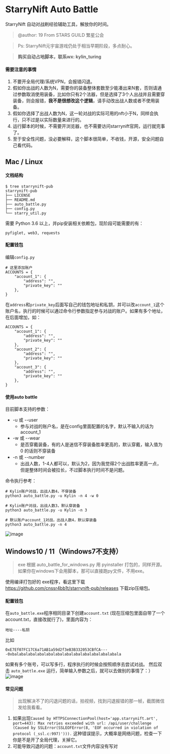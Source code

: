 # StarryNift Auto Battle


StarryNift 自动对战刷经验辅助工具，解放你的时间。
>@author: 19 From STARS GUILD 繁星公会

>Ps: StarryNift元宇宙游戏仍处于相当早期阶段，多点耐心。

>**购买自动占地脚本，联系wx: kylin_turing**

#### 需要注意的事情
1. 不要开全局代理/系统VPN，会报错闪退。
2. 假如你出战的人数为N，需要你的装备整体套数至少能凑出来N套，否则请通过参数取消使用装备，比如你只有2个法器，但是选择了3个人出战并且需要穿装备，则会报错，**我不是很想改这个逻辑**，请手动改出战人数或者不使用装备。
3. 假如你选择了出战人数为N，这一轮对战的实际可用的nft小于N，同样会执行，只不过是以实际数量来进行的。
4. 运行脚本的时候，不需要开浏览器，也不需要访问starrynift官网，运行就完事了。
5. 至于安全性问题，没必要解释，这个脚本很简单，不收钱，开源，安全问题自己看代码。


## Mac / Linux
#### 文档结构
```
$ tree starrynift-pub
starrynift-pub
├── LICENSE
├── README.md
├── auto_battle.py
├── config.py
└── starry_util.py
```

需要 Python 3.6 以上，并pip安装相关依赖包，现阶段可能需要的有：
```
pyfiglet, web3, requests
```
#### 配置钱包
编辑`config.py`
```
# 这里添加账户
ACCOUNTS = {
    "account_1": {
        "address": "",
        "private_key": ""
    },
}
```
在`address`和`private_key`后面写自己的钱包地址和私钥，并可以改`account_1`这个账户名，执行的时候可以通过命令行参数指定参与对战的账户。如果有多个地址，在后面增加，如：
```
ACCOUNTS = {
    "account_1": {
        "address": "",
        "private_key": ""
    },
    "account_2": {
        "address": "",
        "private_key": ""
    },
    "account_3": {
        "address": "",
        "private_key": ""
    },
}
```
#### 使用auto battle
目前脚本支持的参数：

- -u 或 --user
    - 参与对战的账户名，是在config里面配置的名字，默认不输入的话为 account_1
- -w 或 --wear
    - 是否穿戴装备，有的人是迷信不穿装备胜率更高的，默认穿戴，输入值为 0 的话则不穿装备
- -n 或 --number
    - 出战人数，1-4人都可以，默认为2，因为我觉得2个出战胜率更高一点，但是整体时间会被拉长，不过脚本执行时间不是问题。

命令执行参考：
```
# Kylin账户对战，出战人数4，不穿装备
python3 auto_battle.py -u Kylin -n 4 -w 0

# Kylin账户对战，出战人数3，默认穿装备
python3 auto_battle.py -u Kylin -n 3

# 默认账户account_1对战，出战人数4，默认穿装备
python3 auto_battle.py -n 4
```
![image](https://user-images.githubusercontent.com/5326766/149612989-688abc78-afa2-442c-bd2b-09135b7eab27.png)


## Windows10 / 11（Windows7不支持）
> exe 根据 auto_battle_for_windows.py 用 pyinstaller 打包的，同样开源。
如果你在windows下会用脚本，那可以直接跑py文件，不用exe。

使用编译打包好的 exe程序，看这里下载 https://github.com/cnssr4bb1t/starrynift-pub/releases
下载zip压缩包。
#### 配置钱包
在`auto_battle.exe`程序相同目录下创建`account.txt` (现在压缩包里面自带了一个account.txt，直接改就行了)，里面内容为：
```
地址----私钥
```
比如
```
0xE7Ef07FC17C6a71AB1a59d2f3eB3B332053CBfCA----0xbalabalabalabalabalabalabalabalabalabalabalabala
```
如果有多个账号，可以写多行，程序执行的时候会按照顺序去尝试对战。
然后双击 `auto_battle.exe` 运行，简单输入参数之后，就可以去做别的事情了：）
![image](https://user-images.githubusercontent.com/5326766/149615304-2b91e4a1-2b21-42a4-935a-33ad1bf23ae2.png)

#### 常见问题
> 出现解决不了的闪退问题的话，拍视频，找到闪退报错的那一帧，截图微信发给我看看。

1. 如果出现`Caused by HTTPSConnectionPool(host='app.starrynift.art', port=443): Max retries exceeded with url: /api/user/challenge (Caused by SSLError(SSLEOFError(8, 'EOF occurred in violation of protocol (_ssl.c:997)'))).` 这种错误提示，大概率是网络问题，检查一下你是不是开了全局代理，关掉它。
2. 可能导致闪退的问题：`account.txt`文件内容没有写对
